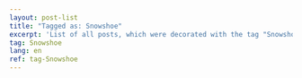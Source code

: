 ```yaml
---
layout: post-list
title: "Tagged as: Snowshoe"
excerpt: 'List of all posts, which were decorated with the tag "Snowshoe".'  
tag: Snowshoe
lang: en
ref: tag-Snowshoe
---
```


